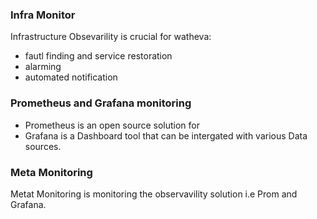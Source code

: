 ### Infra Monitor

Infrastructure Obsevarility is crucial for watheva:
* fautl finding and service restoration
* alarming
* automated notification

### Prometheus and Grafana monitoring

* Prometheus is an open source solution for
* Grafana is a Dashboard tool that can be intergated with various Data sources.

### Meta Monitoring

Metat Monitoring is monitoring the observavility solution i.e Prom and Grafana.


  

